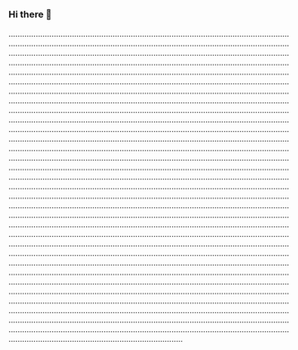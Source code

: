 ### Hi there 👋

.............................................................................................................................................................................................................................................................................................................................................................................................................................................................................................................................................................................................................................................................................................................................................................................................................................................................................................................................................................................................................................................................................................................................................................................................................................................................................................................................................................................................................................................................................................................................................................................................................................................................................................................................................................................................................................................................................................................................................................................................................................................................................................................................................................................................................................................................................................................................................................................................................................................................................................................................................................................................................................................................................................................................................................................................................................................................................................................................................................................................................................................................................................................................................................................................................................................................................................................................................................................................................................................................................................................................................................................................................................................................................................................................................................................................................................................................................................................................................................................................................................................................................................................................................................................................................